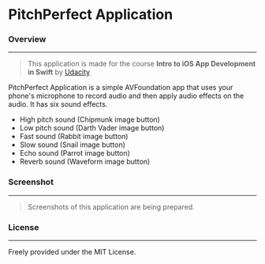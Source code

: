 # PitchPerfect Application
### Overview
- - - -
> This application is made for the course **Intro to iOS App Development in Swift** by [Udacity](https://www.udacity.com/course/intro-to-ios-app-development-with-swift--ud585)

PitchPerfect Application is a simple AVFoundation app that uses your phone's microphone to record audio and then apply audio effects on the audio. It has six sound effects.

* High pitch sound (Chipmunk image button)
* Low pitch sound (Darth Vader image button)
* Fast sound (Rabbit image button)
* Slow sound (Snail image button)
* Echo sound (Parrot image button)
* Reverb sound (Waveform image button)

### Screenshot
- - - -
> Screenshots of  this application are being prepared.  

### License
- - - -
Freely provided under the MIT License.